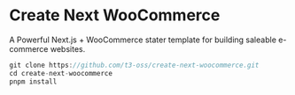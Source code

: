 # Create Next WooCommerce

A Powerful Next.js + WooCommerce stater template for building saleable e-commerce websites.

```ts
git clone https://github.com/t3-oss/create-next-woocommerce.git
cd create-next-woocommerce
pnpm install
```
